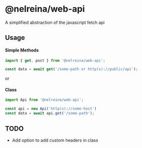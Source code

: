 # @nelreina/web-api

A simplified abstraction of the javascript fetch api

## Usage

#### Simple Methods

```javascript
import { get, post } from '@nelreina/web-api';

const data = await get('/some-path or http(s)://public/api');
```

or

#### Class

```javascript
import Api from '@nelreina/web-api';

const api = new Api('http(s)://some-host')
const data = await api.get('/some-path');
```

## TODO

- Add option to add custom headers in class
